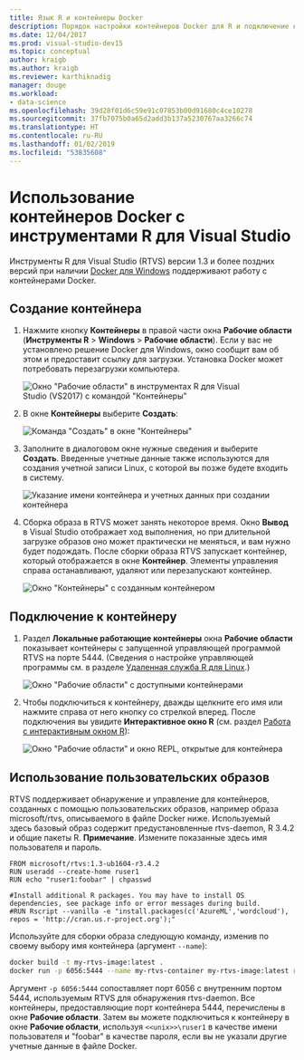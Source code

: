 ```yaml
---
title: Язык R и контейнеры Docker
description: Порядок настройки контейнеров Docker для R и подключение к ним с помощью Visual Studio.
ms.date: 12/04/2017
ms.prod: visual-studio-dev15
ms.topic: conceptual
author: kraigb
ms.author: kraigb
ms.reviewer: karthiknadig
manager: douge
ms.workload:
- data-science
ms.openlocfilehash: 39d28f01d6c59e91c07853b00d91680c4ce10278
ms.sourcegitcommit: 37fb7075b0a65d2add3b137a5230767aa3266c74
ms.translationtype: HT
ms.contentlocale: ru-RU
ms.lasthandoff: 01/02/2019
ms.locfileid: "53835608"
---
```

# <a name="use-docker-containers-with-r-tools-for-visual-studio"></a>Использование контейнеров Docker с инструментами R для Visual Studio

Инструменты R для Visual Studio (RTVS) версии 1.3 и более поздних версий при наличии [Docker для Windows](https://www.docker.com/docker-windows) поддерживают работу с контейнерами Docker.

## <a name="create-a-container"></a>Создание контейнера

1. Нажмите кнопку **Контейнеры** в правой части окна **Рабочие области** (**Инструменты R** > **Windows** > **Рабочие области**). Если у вас не установлено решение Docker для Windows, окно сообщит вам об этом и предоставит ссылку для загрузки. Установка Docker может потребовать перезагрузки компьютера.

    ![Окно "Рабочие области" в инструментах R для Visual Studio (VS2017) с командой "Контейнеры"](media/container-workspaces-window.png)

1. В окне **Контейнеры** выберите **Создать**:

    ![Команда "Создать" в окне "Контейнеры"](media/containers-window-create.png)

1. Заполните в диалоговом окне нужные сведения и выберите **Создать**. Введенные учетные данные также используются для создания учетной записи Linux, с которой вы позже будете входить в систему.

    ![Указание имени контейнера и учетных данных при создании контейнера](media/containers-window-create-fill.png)

1. Сборка образа в RTVS может занять некоторое время. Окно **Вывод** в Visual Studio отображает ход выполнения, но при длительной загрузке образов оно может практически не меняться, и вам нужно будет подождать. После сборки образа RTVS запускает контейнер, который отображается в окне **Контейнер**. Элементы управления справа останавливают, удаляют или перезапускают контейнер.

    ![Окно "Контейнеры" с созданным контейнером](media/containers-window-created.png)

## <a name="connect-to-a-container"></a>Подключение к контейнеру

1. Раздел **Локальные работающие контейнеры** окна **Рабочие области** показывает контейнеры с запущенной управляющей программой RTVS на порте 5444. (Сведения о настройке управляющей программы см. в разделе [Удаленная служба R для Linux](setting-up-remote-r-service-on-linux.md).)

    ![Окно "Рабочие области" с доступными контейнерами](media/workspaces-window-running-containers.png)

1. Чтобы подключиться к контейнеру, дважды щелкните его имя или нажмите справа от него кнопку со стрелкой вперед. После подключения вы увидите **Интерактивное окно R** (см. раздел [Работа с интерактивным окном R](interactive-repl-for-r-in-visual-studio.md)):

    ![Окно "Рабочие области" и окно REPL, открытые для контейнера](media/workspaces-window-container-connected.png)

## <a name="use-custom-built-images"></a>Использование пользовательских образов

RTVS поддерживает обнаружение и управление для контейнеров, созданных с помощью пользовательских образов, например образа microsoft/rtvs, описываемого в файле Docker ниже. Используемый здесь базовый образ содержит предустановленные rtvs-daemon, R 3.4.2 и общие пакеты R. **Примечание**. Измените показанные здесь имя пользователя и пароль.

```docker
FROM microsoft/rtvs:1.3-ub1604-r3.4.2
RUN useradd --create-home ruser1
RUN echo "ruser1:foobar" | chpasswd

#Install additional R packages. You may have to install OS dependencies, see package info or error messages during build.
#RUN Rscript --vanilla -e "install.packages(c('AzureML','wordcloud'), repos = 'http://cran.us.r-project.org');"
```

Используйте для сборки образа следующую команду, изменив по своему выбору имя контейнера (аргумент `--name`):

```bash
docker build -t my-rtvs-image:latest .
docker run -p 6056:5444 --name my-rtvs-container my-rtvs-image:latest rtvsd
```

Аргумент `-p 6056:5444` сопоставляет порт 6056 с внутренним портом 5444, используемым RTVS для обнаружения rtvs-daemon. Все контейнеры, предоставляющие порт контейнера 5444, перечислены в окне **Рабочие области**. Затем вы можете подключиться к контейнеру в окне **Рабочие области**, используя `<<unix>>\ruser1` в качестве имени пользователя и "foobar" в качестве пароля, если вы не указали другие учетные данные в файле Docker.

